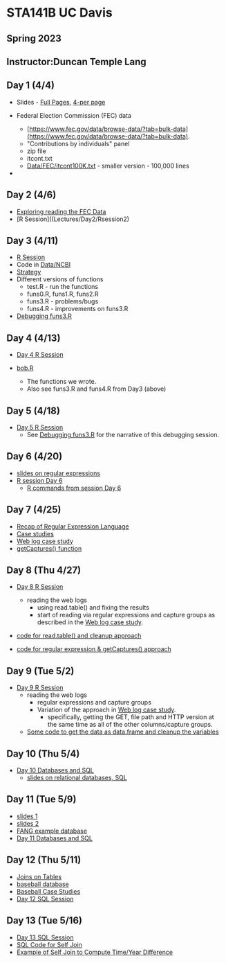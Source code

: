 # STA141B UC Davis
## Spring 2023 
## Instructor:Duncan Temple Lang


## Day 1 (4/4)

+ Slides - [Full Pages](Lectures/Day1/Day1_fullpage.pdf), [4-per page](Lectures/Day1/Day1.pdf)

+ Federal Election Commission (FEC) data
   + [https://www.fec.gov/data/browse-data/?tab=bulk-data](https://www.fec.gov/data/browse-data/?tab=bulk-data).
   + "Contributions by individuals" panel
   + zip file
   + itcont.txt
   + [Data/FEC/itcont100K.txt](Data/FEC/itcont100K.txt)  - smaller version - 100,000 lines 

+ 

## Day 2 (4/6)
+ [Exploring reading the FEC Data](Lectures/Day2/Explore.md)
+ [R Session]((Lectures/Day2/Rsession2)


## Day 3 (4/11)
+ [R Session](Lectures/Day3/Rsession_Day3)
+ Code in [Data/NCBI](Data/NCBI)
+ [Strategy](Data/NCBI/README.md)
+ Different versions of functions
   + test.R - run the functions
   + funs0.R, funs1.R, funs2.R
   + funs3.R - problems/bugs
   + funs4.R - improvements on funs3.R
+ [Debugging funs3.R](Data/NCBI/Debugging.md)


## Day 4 (4/13)

+ [Day 4 R Session](Lectures/Day4/Rsession_4)

+ [bob.R](Lectures/Day4/bob.R)
  + The functions we wrote.
  + Also see funs3.R and funs4.R from Day3 (above)

## Day 5 (4/18)

+ [Day 5 R Session](Lectures/Day5/Ression5)
  + See [Debugging funs3.R](Data/NCBI/Debugging.md) for the narrative of this debugging session.


## Day 6 (4/20)

+ [slides on regular expressions](Lectures/Day6/slides.html)
+ [R session Day 6](Lectures/Day6/Rsession6)
   + [R commands from session Day 6](Lectures/Day6/Rcommands)

## Day 7 (4/25)

+ [Recap of Regular Expression Language](Lectures/Day7/Reminder.md)
+ [Case studies](Lectures/Day7/regularExpressionExamples.md)
+ [Web log case study](Data/Weblogs/strategy.pdf)
+ [getCaptures() function](Data/Weblogs/getCaptures.R)


## Day 8 (Thu 4/27)

+ [Day 8 R Session](Lectures/Day8/Rsession8)
   + reading the web logs
     + using read.table() and fixing the results
	 + start of reading via regular expressions and capture groups as described in 
       the [Web log case study](Data/Weblogs/strategy.pdf).

+ [code for read.table() and cleanup approach ](Data/Weblogs/readTableApproach.R)
+ [code for regular expression & getCaptures() approach ](Data/Weblogs/regexApproach.R)


## Day 9 (Tue 5/2)

+ [Day 9 R Session](Lectures/Day9/Rsession9)
   + reading the web logs
      + regular expressions and capture groups
	  + Variation of the approach in [Web log case study](Data/Weblogs/strategy.pdf).
	    + specifically, getting the GET, file path and HTTP version  at the same time as all of the
          other columns/capture groups.
   + [Some code to get the data as data.frame and cleanup the variables](Lectures/Day9/Start)


## Day 10 (Thu 5/4)
+ [Day 10 Databases and SQL](Lectures/Day10/SQLiteSession)
  + [slides on relational databases, SQL](Lectures/Day10/dbms.html)
  
  
## Day 11 (Tue 5/9)
+ [slides 1](Lectures/Day10/dbms.html)  
+ [slides 2](Lectures/Day10/dbms2.html)    
+ [FANG example database](Lectures/Day10/fang.sqlite)      
+ [Day 11 Databases and SQL](Lectures/Day11/Session11)  

## Day 12 (Thu 5/11)
+ [Joins on Tables](Lectures/Day10/joins.html)  
+ [baseball database](https://ucdavis.app.box.com/folder/206515800849?s=ftwawz3ai28er9ds9zfka1rktwl9eylm)
+ [Baseball Case Studies](Lectures/Day10/baseball.html)  
+ [Day 12 SQL Session](Lectures/Day12/SQL_Session12)  

## Day 13 (Tue 5/16)
+ [Day 13 SQL Session](Lectures/Day13/Day13SQLSession)  
+ [SQL Code for Self Join](Lectures/Day13/SelfJoingPosts.sql)
+ [Example of Self Join to Compute Time/Year Difference](Lectures/Day13/SelfJoin_TimeDuration.md)


